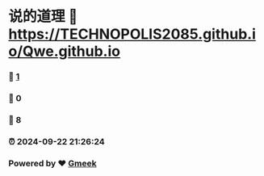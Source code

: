 # 说的道理 :link: https://TECHNOPOLIS2085.github.io/Qwe.github.io 
### :page_facing_up: [1](https://TECHNOPOLIS2085.github.io/Qwe.github.io/tag.html) 
### :speech_balloon: 0 
### :hibiscus: 8 
### :alarm_clock: 2024-09-22 21:26:24 
### Powered by :heart: [Gmeek](https://github.com/Meekdai/Gmeek)
